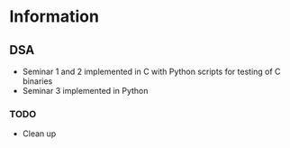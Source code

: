 # Information

## DSA
+ Seminar 1 and 2 implemented in C with Python scripts for testing of C binaries
+ Seminar 3 implemented in Python

### TODO
+ Clean up

